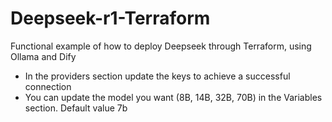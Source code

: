 # Deepseek-r1-Terraform
Functional example of how to deploy Deepseek through Terraform, using Ollama and Dify

- In the providers section update the keys to achieve a successful connection
- You can update the model you want (8B, 14B, 32B, 70B) in the Variables section.  Default value 7b
